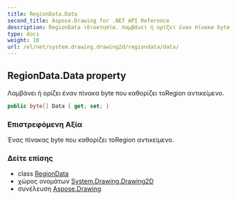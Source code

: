 ```yaml
---
title: RegionData.Data
second_title: Aspose.Drawing for .NET API Reference
description: RegionData ιδιοκτησία. Λαμβάνει ή ορίζει έναν πίνακα byte που καθορίζει τοRegion αντικείμενο.
type: docs
weight: 10
url: /el/net/system.drawing.drawing2d/regiondata/data/
---
```

## RegionData.Data property

Λαμβάνει ή ορίζει έναν πίνακα byte που καθορίζει τοRegion αντικείμενο.

```csharp
public byte[] Data { get; set; }
```

### Επιστρεφόμενη Αξία

Ένας πίνακας byte που καθορίζει τοRegion αντικείμενο.

### Δείτε επίσης

* class [RegionData](../)
* χώρος ονομάτων [System.Drawing.Drawing2D](../../regiondata/)
* συνέλευση [Aspose.Drawing](../../../)


